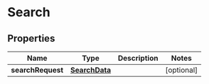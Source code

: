 

# Search


## Properties

| Name | Type | Description | Notes |
|------------ | ------------- | ------------- | -------------|
|**searchRequest** | [**SearchData**](SearchData.md) |  |  [optional] |



